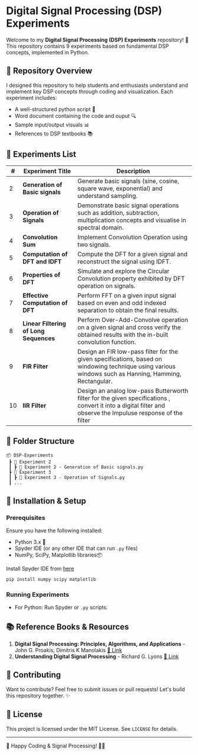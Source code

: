 # Digital Signal Processing (DSP) Experiments 

Welcome to my **Digital Signal Processing (DSP) Experiments** repository! 🚀 
This repository contains 9 experiments based on fundamental DSP concepts, implemented in Python.

## 📌 Repository Overview
I designed this repository to help students and enthusiasts understand and implement key DSP concepts through coding and visualization. Each experiment includes:
- A well-structured python script 📝
- Word document containing the code and ouput 🔍
- Sample input/output visuals 📊
- References to DSP textbooks 📚

## 🔬 Experiments List

| #  | Experiment Title                      | Description |
|----|--------------------------------|-------------|
| 2  | **Generation of Basic signals** | Generate basic signals (sine, cosine, square wave, exponential) and understand sampling. |
| 3  | **Operation of Signals** | Demonstrate basic signal operations such as addition, subtraction, multiplication concepts and visualise in spectral domain. |
| 4  | **Convolution Sum** | Implement Convolution Operation using two signals. |
| 5  | **Computation of DFT and IDFT** | Compute the DFT for a given signal and reconstruct the signal using IDFT. |
| 6  | **Properties of DFT** | Simulate and explore the Circular Convolution property exhibited by DFT operation on signals. |
| 7  | **Effective Computation of DFT** | Perform FFT on a given input signal based on even and odd indexed separation to obtain the final results. |
| 8  | **Linear Filtering of Long Sequences** | Perform Over-Add-Convolve operation on a given signal and cross verify the obtained results with the in-built convolution function. |
| 9  | **FIR Filter** | Design an FIR low-pass filter for the given specifications, based on windowing technique using various windows such as Hanning, Hamming, Rectangular. |
| 10  | **IIR Filter** | Design an analog low-pass Butterworth filter for the given specifications , convert it into a digital filter and observe the Impuluse response of the filter |

## 📂 Folder Structure
```
📦 DSP-Experiments
 ┣ 📂 Experiment 2
 ┃ ┣ 📜 Experiment 2 - Generation of Basic signals.py
 ┣ 📂 Experiment 3
 ┃ ┣ 📜 Experiment 3 - Operation of Signals.py
 ┃ ...
```

## 🔧 Installation & Setup
### Prerequisites
Ensure you have the following installed:
- Python 3.x 🐍
- Spyder IDE (or any other IDE that can run `.py` files)
- NumPy, SciPy, Matplotlib libraries📦

Install Spyder IDE from [here](https://www.spyder-ide.org)

```bash
pip install numpy scipy matplotlib
```
### Running Experiments
- For Python: Run Spyder or `.py` scripts.
  
## 📚 Reference Books & Resources
1. **Digital Signal Processing: Principles, Algorithms, and Applications** - John G. Proakis, Dimitris K Manolakis [🔗 Link](https://mrce.in/ebooks/Digital%20Signal%20Processing%204th%20Ed.pdf)
2. **Understanding Digital Signal Processing** - Richard G. Lyons [🔗 Link](https://www.iro.umontreal.ca/~mignotte/IFT3205/Documents/UnderstandingDigitalSignalProcessing.pdf)

## 🤝 Contributing
Want to contribute? Feel free to submit issues or pull requests! Let's build this repository together. ✨

## 📜 License
This project is licensed under the MIT License. See `LICENSE` for details.

---
🚀 Happy Coding & Signal Processing! 🎵📡
